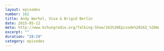 ```yaml
---
layout: episodes
number: 162
title: Andy Warhol, Viva & Brigid Berlin
date: 2015-05-12
meta: http://www.kchungradio.org/Talking-Show/162%20Episode%20162_%20Andy%20Warhol,%20Viva%20and%20Bridgite%20Berlin.mp3
excerpt: ""
duration: "28:29"
category: episodes
---
```

